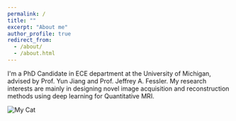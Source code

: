 ```yaml
---
permalink: /
title: ""
excerpt: "About me"
author_profile: true
redirect_from: 
  - /about/
  - /about.html
---
```


I'm a PhD Candidate in ECE department at the University of Michigan, advised by Prof. Yun Jiang and Prof. Jeffrey A. Fessler. My research interests are mainly in designing novel image acquisition and reconstruction methods using deep learning for Quantitative MRI.

![My Cat](/images/cat.jpg)
